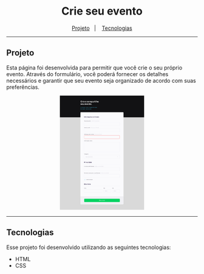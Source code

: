 <h1 align="center">Crie seu evento</h1>

<p align="center">
  <a href="#projeto">Projeto</a>&nbsp;&nbsp;&nbsp;|&nbsp;&nbsp;&nbsp;
  <a href="#tecnologias">Tecnologias</a>
</p>

---

## Projeto

Esta página foi desenvolvida para permitir que você crie o seu próprio evento. Através do formulário, você poderá fornecer os detalhes necessários e garantir que seu evento seja organizado de acordo com suas preferências.

<p align="center">
    <img src="../../assets/crie-seu-evento.png" style="height: 300px"/>
</p>

---

## Tecnologias

Esse projeto foi desenvolvido utilizando as seguintes tecnologias:

- HTML
- CSS
